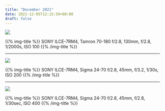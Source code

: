 ```yaml
---
title: "December 2021"
date: 2021-12-05T12:15:59+08:00
draft: false
---
```


<style>
.content img {
  max-width:100%;
}
</style>

![](https://gw.alipayobjects.com/zos/antfincdn/ue9t3z3vOQ/1636803450.jpg)

{{% img-title %}}
SONY ILCE-7RM4, Tamron 70-180 f/2.8, 130mm, f/2.8, 1/2000s, ISO 100
{{% /img-title %}}

---

![](https://gw.alipayobjects.com/zos/antfincdn/THbfwYWMtK/DSC08350-01.jpg)

{{% img-title %}}
SONY ILCE-7RM4, Sigma 24-70 f/2.8, 45mm, f/3.2, 1/30s, ISO 200
{{% /img-title %}}

---

![](https://gw.alipayobjects.com/zos/antfincdn/jy5MvFmmtL/DSC08396-02-01.jpeg)

{{% img-title %}}
SONY ILCE-7RM4, Sigma 24-70 f/2.8, 45mm, f/2.8, 1/30sec, ISO 400
{{% /img-title %}}
